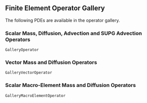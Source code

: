 ## Finite Element Operator Gallery

The following PDEs are available in the operator gallery.

### Scalar Mass, Diffusion, Advection and SUPG Advection Operators

```@docs
GalleryOperator
```

### Vector Mass and Diffusion Operators

```@docs
GalleryVectorOperator
```

### Scalar Macro-Element Mass and Diffusion Operators

```@docs
GalleryMacroElementOperator
```
